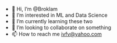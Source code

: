 - 👋 Hi, I’m @Broklam
- 👀 I’m interested in ML and Data Science
- 🌱 I’m currently learning these two 
- 💞️ I’m looking to collaborate on something
- 📫 How to reach me ivfv@yahoo.com

<!---
Broklam/Broklam is a ✨ special ✨ repository because its `README.md` (this file) appears on your GitHub profile.
You can click the Preview link to take a look at your changes.
--->
